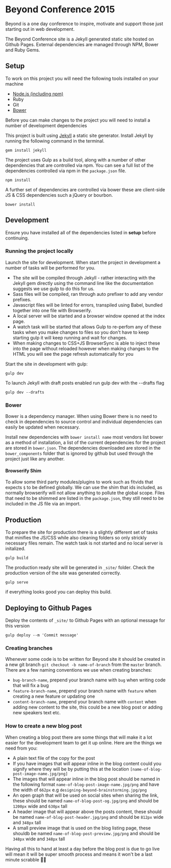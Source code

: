 # Beyond Conference 2015
Beyond is a one day conference to inspire, motivate and support those just starting out in web development.

The Beyond Conference site is a Jekyll generated static site hosted on Github Pages. External dependencies are managed through NPM, Bower and Ruby Gems.

## Setup

To work on this project you will need the following tools installed on your machine

- [Node.js (including npm)](https://nodejs.org/en/)
- Ruby
- Git
- [Bower](https://github.com/bower/bower)

Before you can make changes to the project you will need to install a number of development dependencies

This project is built using [Jekyll](https://jekyllrb.com/) a static site generator. Install Jekyll by running the following command in the terminal.
```
gem install jekyll
```

The project uses Gulp as a build tool, along with a number of other dependencies that are controlled via npm. You can see a full list of the dependencies controlled via npm in the `package.json` file.
```
npm install
```

A further set of dependencies are controlled via bower these are client-side JS & CSS dependencies such a jQuery or bourbon.
```
bower install
```

## Development
Ensure you have installed all of the dependencies listed in **setup** before continuing.

### Running the project locally
Launch the site for development. When start the project in development a number of tasks will be performed for you.

- The site will be compiled through Jekyll - rather interacting with the Jekyll gem directly using the command line like the documentation suggests we use gulp to do this for us.
- Sass files will be compiled, ran through auto prefixer to add any vendor prefixes.
- Javascript files will be linted for errors, transpiled using Babel, bundled together into one file with Browserify.
- A local server will be started and a browser window opened at the index page.
- A watch task will be started that allows Gulp to re-perfom any of these tasks when you make changes to files so you don't have to keep starting gulp it will keep running and wait for changes.
- When making changes to CSS+JS BrowserSync is able to inject these into the page without reloaded however when making changes to the HTML you will see the page refresh automatically for you

Start the site in development with gulp:
```
gulp dev
```

To launch Jekyll with draft posts enabled run gulp dev with the --drafts flag
```
gulp dev --drafts
```

### Bower
Bower is a dependency manager. When using Bower there is no need to check in dependencies to source control and individual dependencies can easily be updated when necessary.

Install new dependencies with `bower install name` most vendors list bower as a method of installation, a list of the current dependencies for the project are stored in `bower.json`. The dependencies downloaded are stored in the `bower_components` folder that is ignored by github but used through the project just like any another.

#### Browserify Shim
To allow some third party modules/plugins to work such as fitvids that expects `$` to be defined globally. We can use the shim that ids included, as normally browserify will not allow anything to pollute the global scope. Files that need to be shimmed are listed in the `package.json`, they still need to be included in the JS file via an import.

## Production

To prepare the site for production there is a slightly different set of tasks that minifies the JS/CSS while also cleaning folders so only strickly necessary files remain. The watch task is not started and no local server is initalized.  

```
gulp build
```
The production ready site will be generated in `_site/` folder. Check the production version of the site was generated correctly.
```
gulp serve
```
if everything looks good you can deploy this build.

## Deploying to Github Pages
Deploy the contents of `_site/` to Github Pages with an optional message for this version
```
gulp deploy --m 'Commit message'
```

### Creating branches
Whenever some code is to be written for Beyond site it should be created in a new git branch `git checkout -b name-of-branch` from the `master` branch.
There are a few naming conventions we use when creating branches:
- `bug-branch-name`, prepend your branch name with `bug` when writing code that will fix a bug
- `feature-branch-name`, prepend your branch name with `feature` when creating a new feature or updating one
- `content-branch-name`, prepend your branch name with `content` when adding new content to the site, this could be a new blog post or adding new speakers text etc.

### How to create a new blog post
When creating a blog post there are some things that will make it a lot easier for the development team to get it up online. Here are the things we need from you:
- A plain text file of the copy for the post
- If you have images that will appear inline in the blog content could you signify where they will be by putting this at the location `[name-of-blog-post-image-name.jpg/png]`
- The images that will appear inline in the blog post should be named in the following format `name-of-blog-post-image-name.jpg/png` and have the width of `662px` e.g `designing-beyond-brainstorming.jpg/png`
- An open graph that will be used on social sites when sharing the link, these should be named `name-of-blog-post-og.jpg/png` and should be `1200px` wide and `630px` tall
- A header image that will appear above the posts content, these should be named `name-of-blog-post-header.jpg/png` and should be `812px` wide and `348px` tall
- A small preview image that is used on the blog listing page, these shouldb be named `name-of-blog-post-preview.jpg/png` and should be `348px` wide and `348px` tall

Having all this to hand at least a day before the blog post is due to go live will mean it will be super smooth process and means it won't be a last minute scrabble 🚀💖